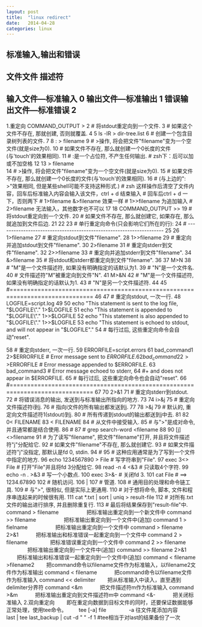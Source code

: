 ```yaml
---
layout: post
title:  "linux redirect"
date:   2014-04-28
categories: linux
---
```


标准输入,输出和错误
---------------------------------
文件文件                描述符
---------------------------------
输入文件—标准输入       0
输出文件—标准输出       1
错误输出文件—标准错误   2
---------------------------------
 1.重定向
COMMAND_OUTPUT >
  2       # 将stdout重定向到一个文件. 
  3       # 如果这个文件不存在, 那就创建, 否则就覆盖. 
  4 
  5       ls -lR > dir-tree.list
  6       # 创建一个包含目录树列表的文件. 
  7 
  8    : > filename
  9       # >操作, 将会把文件"filename"变为一个空文件(就是size为0). 
 10       # 如果文件不存在, 那么就创建一个0长度的文件(与'touch'的效果相同). 
 11       # :是一个占位符, 不产生任何输出. 
 		  # zsh下：后可以加或不加空格
 12 
 13    > filename    
 14       # >操作, 将会把文件"filename"变为一个空文件(就是size为0). 
 15       # 如果文件不存在, 那么就创建一个0长度的文件(与'touch'的效果相同). 
 16       # (与上边的": >"效果相同, 但是某些shell可能不支持这种形式.)
 		  # zsh 这样操作后清空了文件内容，回车后标准输入内容会输入该文件，ctrl + d 结束输入
 		  # 回车后ctrl + d 一下，否则两下
 		  # 1>filename &>filename 效果一样
 		  # 1>>filename 为追加输入
 		  # 2>filename 无法输入，其他数字也不可以
 17 
 18    COMMAND_OUTPUT >>
 19       # 将stdout重定向到一个文件. 
 20       # 如果文件不存在, 那么就创建它, 如果存在, 那么就追加到文件后边. 
 21 
 22 
 23       # 单行重定向命令(只会影响它们所在的行): 
 24       # --------------------------------------------------------------------
 25 
 26    1>filename
 27       # 重定向stdout到文件"filename". 
 28    1>>filename
 29       # 重定向并追加stdout到文件"filename". 
 30    2>filename
 31       # 重定向stderr到文件"filename". 
 32    2>>filename
 33       # 重定向并追加stderr到文件"filename". 
 34    &>filename
 35       # 将stdout和stderr都重定向到文件"filename". 
 36 
 37    M>N
 38      # "M"是一个文件描述符, 如果没有明确指定的话默认为1. 
 39      # "N"是一个文件名. 
 40      # 文件描述符"M"被重定向到文件"N". 
 41    M>&N
 42      # "M"是一个文件描述符, 如果没有明确指定的话默认为1. 
 43      # "N"是另一个文件描述符. 
 44 
 45       #==============================================================================
 46 
 47       # 重定向stdout, 一次一行. 
 48       LOGFILE=script.log
 49 
 50       echo "This statement is sent to the log file, \"$LOGFILE\"." 1>$LOGFILE
 51       echo "This statement is appended to \"$LOGFILE\"." 1>>$LOGFILE
 52       echo "This statement is also appended to \"$LOGFILE\"." 1>>$LOGFILE
 53       echo "This statement is echoed to stdout, and will not appear in \"$LOGFILE\"."
 54       # 每行过后, 这些重定向命令会自动"reset". 
 
 58       # 重定向stderr, 一次一行. 
 59       ERRORFILE=script.errors
 61       bad_command1 2>$ERRORFILE       #  Error message sent to $ERRORFILE.
 62       bad_command2 2>>$ERRORFILE      #  Error message appended to $ERRORFILE.
 63       bad_command3                    #  Error message echoed to stderr,
 64                                       #+ and does not appear in $ERRORFILE.
 65       # 每行过后, 这些重定向命令也会自动"reset". 
 66       #==============================================================================
 67 
 70    2>&1
 71       # 重定向stderr到stdout. 
 72       # 将错误消息的输出, 发送到与标准输出所指向的地方. 
 73 
 74    i>&j
 75       # 重定向文件描述符i到j. 
 76       # 指向i文件的所有输出都发送到j. 
 77 
 78    >&j
 79       # 默认的, 重定向文件描述符1(stdout)到j. 
 80       # 所有传递到stdout的输出都送到j中去. 
 81 
 82    0< FILENAME
 83     < FILENAME
 84       # 从文件中接受输入. 
 85       # 与">"是成对命令, 并且通常都是结合使用. 
 86       #
 87       # grep search-word <filename
 88 
 90    [j]<>filename
 91       # 为了读写"filename", 把文件"filename"打开, 并且将文件描述符"j"分配给它. 
 92       # 如果文件"filename"不存在, 那么就创建它. 
 93       # 如果文件描述符"j"没指定, 那默认是fd 0, stdin. 
 94       #
 95       # 这种应用通常是为了写到一个文件中指定的地方. 
 96       echo 1234567890 > File    # 写字符串到"File". 
 97       exec 3<> File             # 打开"File"并且将fd 3分配给它. 
 98       read -n 4 <&3             # 只读取4个字符. 
 99       echo -n . >&3             # 写一个小数点. 
100       exec 3>&-                 # 关闭fd 3.
101       cat File                  # ==> 1234.67890
102       # 随机访问. 
106    |
107       # 管道. 
108       # 通用目的处理和命令链工具. 
109       # 与">", 很相似, 但是实际上更通用. 
110       # 对于想将命令, 脚本, 文件和程序串连起来的时候很有用. 
111       cat *.txt | sort | uniq > result-file
112       # 对所有.txt文件的输出进行排序, 并且删除重复行. 
113       # 最后将结果保存到"result-file"中. 
command > filename 　　　　　把标准输出重定向到一个新文件中
command >> filename 　　　　　把标准输出重定向到一个文件中(追加)
command 1 > fielname 　　　　　把标准输出重定向到一个文件中
command > filename 2>&1 　　　把标准输出和标准错误一起重定向到一个文件中
command 2 > filename 　　　　把标准错误重定向到一个文件中
command 2 >> filename 　　　　把标准输出重定向到一个文件中(追加)
command >> filename 2>&1 　　把标准输出和标准错误一起重定向到一个文件中(追加)
command < filename >filename2 　　把command命令以filename文件作为标准输入，以filename2文件作为标准输出
command < filename 　　　把command命令以filename文件作为标准输入
command << delimiter 　　把从标准输入中读入，直至遇到delimiter分界符
command <&m 　　　把文件描述符m作为标准输入
command >&m 　　　把标准输出重定向到文件描述符m中
command <&- 　　　把关闭标准输入
2.双向重定向
　　即在重定向数据到目标文件的同时，还要保证数据能够正常处理，使用tee命令。
　　tee [-a]  file
　　　　-a 往文件尾添加内容　　
　　last | tee last_backup | cut -d " " -f 1  #tee相当于对last的结果备份了一次